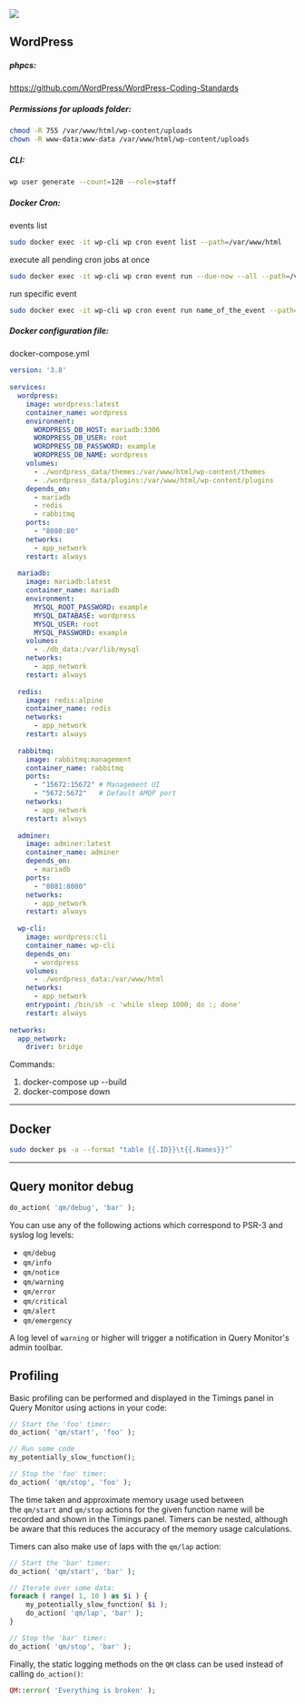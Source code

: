 ![](https://komarev.com/ghpvc/?username=wp-control)

## WordPress
##### phpcs:
https://github.com/WordPress/WordPress-Coding-Standards

##### Permissions for uploads folder:
```bash
chmod -R 755 /var/www/html/wp-content/uploads
chown -R www-data:www-data /var/www/html/wp-content/uploads
```

##### CLI:
```bash
wp user generate --count=120 --role=staff
```

##### Docker Cron:
events list
```bash
sudo docker exec -it wp-cli wp cron event list --path=/var/www/html
```

execute all pending cron jobs at once
```bash
sudo docker exec -it wp-cli wp cron event run --due-now --all --path=/var/www/html
```

run specific event
```bash
sudo docker exec -it wp-cli wp cron event run name_of_the_event --path=/var/www/html
```

##### Docker configuration file:
docker-compose.yml
```yaml
version: '3.8'  
  
services:  
  wordpress:  
    image: wordpress:latest  
    container_name: wordpress  
    environment:  
      WORDPRESS_DB_HOST: mariadb:3306  
      WORDPRESS_DB_USER: root  
      WORDPRESS_DB_PASSWORD: example  
      WORDPRESS_DB_NAME: wordpress  
    volumes:  
      - ./wordpress_data/themes:/var/www/html/wp-content/themes  
      - ./wordpress_data/plugins:/var/www/html/wp-content/plugins  
    depends_on:  
      - mariadb  
      - redis  
      - rabbitmq  
    ports:  
      - "8080:80"  
    networks:  
      - app_network  
    restart: always  
  
  mariadb:  
    image: mariadb:latest  
    container_name: mariadb  
    environment:  
      MYSQL_ROOT_PASSWORD: example  
      MYSQL_DATABASE: wordpress  
      MYSQL_USER: root  
      MYSQL_PASSWORD: example  
    volumes:  
      - ./db_data:/var/lib/mysql  
    networks:  
      - app_network  
    restart: always  
  
  redis:  
    image: redis:alpine  
    container_name: redis  
    networks:  
      - app_network  
    restart: always  
  
  rabbitmq:  
    image: rabbitmq:management  
    container_name: rabbitmq  
    ports:  
      - "15672:15672" # Management UI  
      - "5672:5672"   # Default AMQP port  
    networks:  
      - app_network  
    restart: always  
  
  adminer:  
    image: adminer:latest  
    container_name: adminer  
    depends_on:  
      - mariadb  
    ports:  
      - "8081:8080"  
    networks:  
      - app_network  
    restart: always  
  
  wp-cli:  
    image: wordpress:cli  
    container_name: wp-cli  
    depends_on:  
      - wordpress  
    volumes:  
      - ./wordpress_data:/var/www/html  
    networks:  
      - app_network  
    entrypoint: /bin/sh -c 'while sleep 1000; do :; done'  
    restart: always  
  
networks:  
  app_network:  
    driver: bridge
```

Commands:
1. docker-compose up --build
2. docker-compose down
---
## Docker
```bash
sudo docker ps -a --format "table {{.ID}}\t{{.Names}}"`
```

---

## Query monitor debug
```php
do_action( 'qm/debug', 'bar' );
```

You can use any of the following actions which correspond to PSR-3 and syslog log levels:

- `qm/debug`
- `qm/info`
- `qm/notice`
- `qm/warning`
- `qm/error`
- `qm/critical`
- `qm/alert`
- `qm/emergency`

A log level of `warning` or higher will trigger a notification in Query Monitor's admin toolbar.

## Profiling[​](https://querymonitor.com/wordpress-debugging/profiling-and-logging/#profiling)

Basic profiling can be performed and displayed in the Timings panel in Query Monitor using actions in your code:

```php
// Start the 'foo' timer:
do_action( 'qm/start', 'foo' );

// Run some code
my_potentially_slow_function();

// Stop the 'foo' timer:
do_action( 'qm/stop', 'foo' );
```

The time taken and approximate memory usage used between the `qm/start` and `qm/stop` actions for the given function name will be recorded and shown in the Timings panel. Timers can be nested, although be aware that this reduces the accuracy of the memory usage calculations.

Timers can also make use of laps with the `qm/lap` action:

```php
// Start the 'bar' timer:
do_action( 'qm/start', 'bar' );

// Iterate over some data:
foreach ( range( 1, 10 ) as $i ) {
    my_potentially_slow_function( $i );
    do_action( 'qm/lap', 'bar' );
}

// Stop the 'bar' timer:
do_action( 'qm/stop', 'bar' );
```

Finally, the static logging methods on the `QM` class can be used instead of calling `do_action()`:

```php
QM::error( 'Everything is broken' );
```

